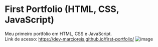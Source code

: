 # First Portfolio (HTML, CSS, JavaScript)
Meu primeiro portfólio em HTML, CSS e JavaScript.<br>
Link de acesso: https://dev-marcioreis.github.io/first-portfolio/
![image](https://user-images.githubusercontent.com/122680054/212899284-a4ac15ae-8101-407d-956f-22549867a56f.png)
